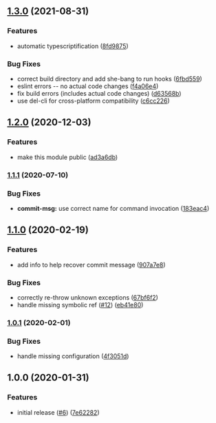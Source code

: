 ## [1.3.0](https://github.com/mixmaxhq/git-hooks/compare/v1.2.0...v1.3.0) (2021-08-31)


### Features

* automatic typescriptification ([8fd9875](https://github.com/mixmaxhq/git-hooks/commit/8fd98756849323e64187a6cb9a3098fcaa70edfd))


### Bug Fixes

* correct build directory and add she-bang to run hooks ([6fbd559](https://github.com/mixmaxhq/git-hooks/commit/6fbd559e9e103248d28c9e89eaa839577ee92639))
* eslint errors -- no actual code changes ([f4a06e4](https://github.com/mixmaxhq/git-hooks/commit/f4a06e4c49539f22f320ea9b87b6bcc8d385b23e))
* fix build errors (includes actual code changes) ([d63568b](https://github.com/mixmaxhq/git-hooks/commit/d63568b544cd6102d05f5af899eaf3fe0c3dbf18))
* use del-cli for cross-platform compatibility ([c6cc226](https://github.com/mixmaxhq/git-hooks/commit/c6cc2269b3702cac69a1862f09568507e21681c5))

## [1.2.0](https://github.com/mixmaxhq/git-hooks/compare/v1.1.1...v1.2.0) (2020-12-03)


### Features

* make this module public ([ad3a6db](https://github.com/mixmaxhq/git-hooks/commit/ad3a6db042903078c1765fd3afa03d3c7f704296))

### [1.1.1](https://github.com/mixmaxhq/git-hooks/compare/v1.1.0...v1.1.1) (2020-07-10)


### Bug Fixes

* **commit-msg:** use correct name for command invocation ([183eac4](https://github.com/mixmaxhq/git-hooks/commit/183eac441bd29fa35c482dcf97d801a3cc7d6fa2))

## [1.1.0](https://github.com/mixmaxhq/git-hooks/compare/v1.0.1...v1.1.0) (2020-02-19)


### Features

* add info to help recover commit message ([907a7e8](https://github.com/mixmaxhq/git-hooks/commit/907a7e859da97a2b360807ecacca2525aa87ce07))


### Bug Fixes

* correctly re-throw unknown exceptions ([67bf6f2](https://github.com/mixmaxhq/git-hooks/commit/67bf6f213e80d225a4f35c502cffa68b80cec517))
* handle missing symbolic ref ([#12](https://github.com/mixmaxhq/git-hooks/issues/12)) ([eb41e80](https://github.com/mixmaxhq/git-hooks/commit/eb41e80c3155727101f29e1a1fa8050c53c8b320))

### [1.0.1](https://github.com/mixmaxhq/git-hooks/compare/v1.0.0...v1.0.1) (2020-02-01)


### Bug Fixes

* handle missing configuration ([4f3051d](https://github.com/mixmaxhq/git-hooks/commit/4f3051d22e140d2eb0a78709ba4b0f7cb803b7ea))

## 1.0.0 (2020-01-31)


### Features

* initial release ([#6](https://github.com/mixmaxhq/git-hooks/issues/6)) ([7e62282](https://github.com/mixmaxhq/git-hooks/commit/7e622828722a89352b0449796d567ed66b91b296))
